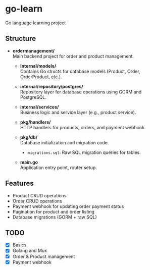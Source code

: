 # go-learn

Go language learning project

## Structure

- **ordermanagement/**  
  Main backend project for order and product management.

  - **internal/models/**  
    Contains Go structs for database models (Product, Order, OrderProduct, etc.).

  - **internal/repository/postgres/**  
    Repository layer for database operations using GORM and PostgreSQL.

  - **internal/services/**  
    Business logic and service layer (e.g., product service).

  - **pkg/handlers/**  
    HTTP handlers for products, orders, and payment webhook.

  - **pkg/db/**  
    Database initialization and migration code.  
    - `migrations.sql`: Raw SQL migration queries for tables.

  - **main.go**  
    Application entry point, router setup.

## Features

- Product CRUD operations
- Order CRUD operations
- Payment webhook for updating order payment status
- Pagination for product and order listing
- Database migrations (GORM + raw SQL)

## TODO

- [x] Basics
- [x] Golang and Mux
- [x] Order & Product management
- [x] Payment webhook